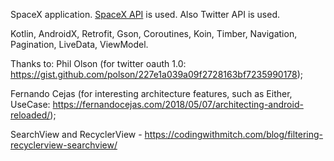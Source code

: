 SpaceX application. [SpaceX API](https://github.com/r-spacex/SpaceX-API) is used.
Also Twitter API is used.

Kotlin, AndroidX, Retrofit, Gson, Coroutines, Koin, Timber, Navigation, Pagination, LiveData, ViewModel.

Thanks to: 
Phil Olson (for twitter oauth 1.0: https://gist.github.com/polson/227e1a039a09f2728163bf7235990178);

Fernando Cejas (for interesting architecture features, such as Either, UseCase: https://fernandocejas.com/2018/05/07/architecting-android-reloaded/);

SearchView and RecyclerView - https://codingwithmitch.com/blog/filtering-recyclerview-searchview/
